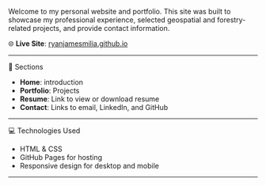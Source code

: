 Welcome to my personal website and portfolio. This site was built to showcase my professional experience, selected geospatial and forestry-related projects, and provide contact information.

🌐 **Live Site**: [ryanjamesmilia.github.io](https://ryanjamesmilia.github.io)

---

📁 Sections

- **Home**: introduction
- **Portfolio**: Projects
- **Resume**: Link to view or download resume
- **Contact**: Links to email, LinkedIn, and GitHub

---

💻 Technologies Used

- HTML & CSS
- GitHub Pages for hosting
- Responsive design for desktop and mobile

---

